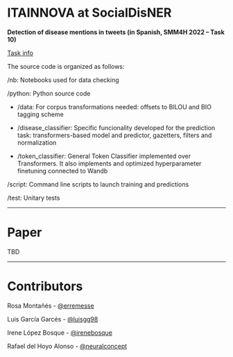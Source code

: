 # ITAINNOVA at SocialDisNER
**Detection of disease mentions in tweets  (in Spanish, SMM4H 2022 – Task 10)**

[Task info](https://temu.bsc.es/socialdisner/)

The source code is organized as follows:

/nb:
Notebooks used for data checking

/python:
Python source code
   - /data:
For corpus transformations needed: offsets to BILOU and BIO tagging scheme

   - /disease_classifier:
Specific funcionality developed for the prediction task: transformers-based model and predictor, gazetters,  filters and normalization

   - /token_classifier:
General Token Classifier implemented over Transformers. It also implements and optimized hyperparameter finetuning connected to Wandb

/script:
Command line scripts to launch training and predictions

/test:
Unitary tests

----------
# Paper
TBD

----------
# Contributors
Rosa Montañés - [@erremesse](https://github.com/erremesse)

Luis García Garcés - [@luisgg98](https://github.com/luisgg98)

Irene López Bosque - [@irenebosque](https://github.com/irenebosque)

Rafael del Hoyo Alonso - [@neuralconcept](https://github.com/neuralconcept) 